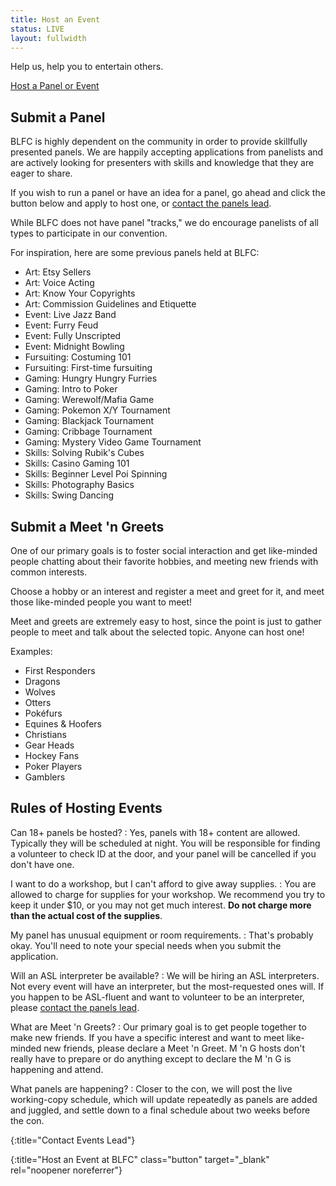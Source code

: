 ```yaml
---
title: Host an Event
status: LIVE
layout: fullwidth
---
```

<div class="one-full bg-one">
<div class="page-wrapper">

Help us, help you to entertain others.

[Host a Panel or Event][signuplink]

</div>
</div>




<div class="one-full bg-two">
<div class="page-wrapper">

## Submit a Panel

BLFC is highly dependent on the community in order to provide skillfully presented panels. We are happily accepting applications from panelists and are actively looking for presenters with skills and knowledge that they are eager to share.

If you wish to run a panel or have an idea for a panel, go ahead and click the button below and apply to host one, or [contact the panels lead][contactevents].

While BLFC does not have panel "tracks," we do encourage panelists of all types to participate in our convention.

For inspiration, here are some previous panels held at BLFC:

- Art: Etsy Sellers
- Art: Voice Acting
- Art: Know Your Copyrights
- Art: Commission Guidelines and Etiquette
- Event: Live Jazz Band
- Event: Furry Feud
- Event: Fully Unscripted
- Event: Midnight Bowling
- Fursuiting: Costuming 101
- Fursuiting: First-time fursuiting
- Gaming: Hungry Hungry Furries
- Gaming: Intro to Poker
- Gaming: Werewolf/Mafia Game
- Gaming: Pokemon X/Y Tournament
- Gaming: Blackjack Tournament
- Gaming: Cribbage Tournament
- Gaming: Mystery Video Game Tournament
- Skills: Solving Rubik's Cubes
- Skills: Casino Gaming 101
- Skills: Beginner Level Poi Spinning
- Skills: Photography Basics
- Skills: Swing Dancing

</div>
</div>




<div class="one-full bg-three">
<div class="page-wrapper">

## Submit a Meet 'n Greets

One of our primary goals is to foster social interaction and get like-minded people chatting about their favorite hobbies, and meeting new friends with common interests.

Choose a hobby or an interest and register a meet and greet for it, and meet those like-minded people you want to meet!

Meet and greets are extremely easy to host, since the point is just to gather people to meet and talk about the selected topic. Anyone can host one!

Examples:

- First Responders
- Dragons
- Wolves
- Otters
- Pokéfurs
- Equines &amp; Hoofers
- Christians
- Gear Heads
- Hockey Fans
- Poker Players
- Gamblers

</div>
</div>




<div class="one-full bg-two">
<div class="page-wrapper">

## Rules of Hosting Events

<div class="accordion-list">

Can 18+ panels be hosted?
: Yes, panels with 18+ content are allowed. Typically they will be scheduled at night. You will be responsible for finding a volunteer to check ID at the door, and your panel will be cancelled if you don't have one.

I want to do a workshop, but I can't afford to give away supplies.
: You are allowed to charge for supplies for your workshop. We recommend you try to keep it under $10, or you may not get much interest. **Do not charge more than the actual cost of the supplies**.

My panel has unusual equipment or room requirements.
: That's probably okay. You'll need to note your special needs when you submit the application.

Will an ASL interpreter be available?
: We will be hiring an ASL interpreters. Not every event will have an interpreter, but the most-requested ones will. If you happen to be ASL-fluent and want to volunteer to be an interpreter, please [contact the panels lead][contactevents].

What are Meet 'n Greets?
: Our primary goal is to get people together to make new friends. If you have a specific interest and want to meet like-minded new friends, please declare a Meet 'n Greet. M 'n G hosts don't really have to prepare or do anything except to declare the M 'n G is happening and attend.

What panels are happening?
: Closer to the con, we will post the live working-copy schedule, which will update repeatedly as panels are added and juggled, and settle down to a final schedule about two weeks before the con.

</div>

</div>
</div>

[contactevents]: /contact/
{:title="Contact Events Lead"}

[signuplink]: https://docs.google.com/forms/d/e/1FAIpQLSe4bfsDydMyg8Koj1D67I2P4ZixboELcM1tfb2F3cPYuaDm8Q/viewform?usp=send_form
{:title="Host an Event at BLFC" class="button" target="_blank" rel="noopener noreferrer"}